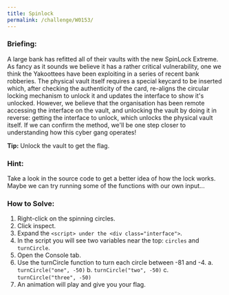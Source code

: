 ```yaml
---
title: Spinlock
permalink: /challenge/W0153/
---
```


### Briefing: 
A large bank has refitted all of their vaults with the new SpinLock Extreme. As fancy as it sounds we believe it has a rather critical vulnerability, one we think the Yakoottees have been exploiting in a series of recent bank robberies.
The physical vault itself requires a special keycard to be inserted which, after checking the authenticity of the card, re-aligns the circular locking mechanism to unlock it and updates the interface to show it's unlocked. However, we believe that the organisation has been remote accessing the interface on the vault, and unlocking the vault by doing it in reverse: getting the interface to unlock, which unlocks the physical vault itself. If we can confirm the method, we'll be one step closer to understanding how this cyber gang operates!

**Tip:** Unlock the vault to get the flag.


### Hint: 
Take a look in the source code to get a better idea of how the lock works. Maybe we can try running some of the functions with our own input...

### How to Solve: 
1. Right-click on the spinning circles.
2. Click inspect.
3. Expand the `<script> under the <div class="interface">`.
4. In the script you will see two variables near the top: `circles` and `turnCircle`.
5. Open the Console tab.
6. Use the turnCircle function to turn each circle between -81 and -4.
a. `turnCircle("one", -50)`
b. `turnCircle("two", -50)`
c. `turnCircle("three", -50)`
7. An animation will play and give you your flag.

